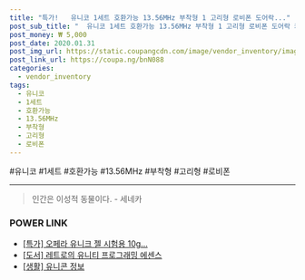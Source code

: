 ```yaml
--- 
title: "특가!   유니코 1세트 호환가능 13.56MHz 부착형 1 고리형 로비폰 도어락..." 
post_sub_title: "  유니코 1세트 호환가능 13.56MHz 부착형 1 고리형 로비폰 도어락 카드키" 
post_money: ₩ 5,000 
post_date: 2020.01.31 
post_img_url: https://static.coupangcdn.com/image/vendor_inventory/images/2018/05/17/11/4/0dcecd33-51af-430f-9460-7258505bca52.jpg 
post_link_url: https://coupa.ng/bnN088 
categories: 
  - vendor_inventory 
tags: 
  - 유니코 
  - 1세트 
  - 호환가능 
  - 13.56MHz 
  - 부착형 
  - 고리형 
  - 로비폰 
--- 
```

  #유니코 #1세트 #호환가능 #13.56MHz #부착형 #고리형 #로비폰 
<hr> 

> 인간은 이성적 동물이다. - 세네카 


### POWER LINK

* <a href="https://blog.naver.com/sakai111/221791924521" target="_blank">[특가] 오페라 유니크 젤 시험용 10g...</a>
* <a href="https://blog.naver.com/santokki14/221785483069" target="_blank">[도서] 레트로의 유니티 프로그래밍 에센스</a>
* <a href="https://blog.naver.com/santokki14/221766382767" target="_blank"> [생활] 유니콘 정보 </a>
